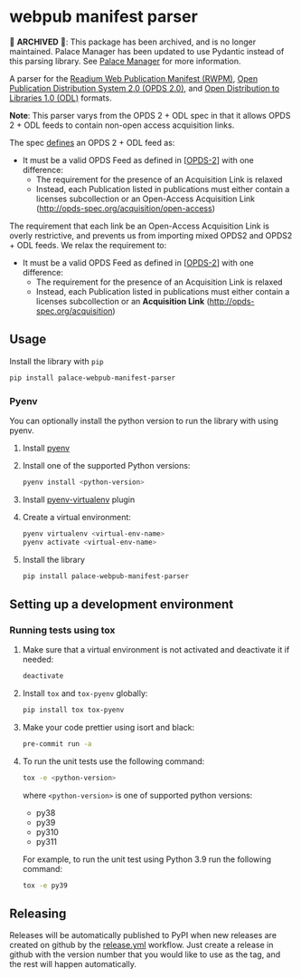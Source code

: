 # webpub manifest parser

🚨 **ARCHIVED** 🚨: This package has been archived, and is no longer maintained. Palace Manager has been updated to
use Pydantic instead of this parsing library. See [Palace Manager](https://github.com/ThePalaceProject/circulation)
for more information.

A parser for the
[Readium Web Publication Manifest (RWPM)](https://github.com/readium/webpub-manifest),
[Open Publication Distribution System 2.0 (OPDS 2.0)](https://drafts.opds.io/opds-2.0), and
[Open Distribution to Libraries 1.0 (ODL)](https://drafts.opds.io/odl-1.0.html) formats.

**Note**: This parser varys from the OPDS 2 + ODL spec in that it allows OPDS 2 + ODL feeds to contain
non-open access acquisition links.

The spec [defines](https://drafts.opds.io/odl-1.0.html#21-opds-20) an OPDS 2 + ODL feed as:

- It must be a valid OPDS Feed as defined in [[OPDS-2](https://drafts.opds.io/odl-1.0.html#normative-references)] with
  one difference:
    - The requirement for the presence of an Acquisition Link is relaxed
    - Instead, each Publication listed in publications must either contain a licenses subcollection or an Open-Access
      Acquisition Link (http://opds-spec.org/acquisition/open-access)

The requirement that each link be an Open-Access Acquisition Link is overly restrictive, and prevents us from importing
mixed OPDS2 and OPDS2 + ODL feeds. We relax the requirement to:

- It must be a valid OPDS Feed as defined in [[OPDS-2](https://drafts.opds.io/odl-1.0.html#normative-references)] with
  one difference:
    - The requirement for the presence of an Acquisition Link is relaxed
    - Instead, each Publication listed in publications must either contain a licenses subcollection or an
      **Acquisition Link** (http://opds-spec.org/acquisition)

## Usage

Install the library with `pip`

```bash
pip install palace-webpub-manifest-parser
```

### Pyenv

You can optionally install the python version to run the library with using pyenv.

1. Install [pyenv](https://github.com/pyenv/pyenv#installation)

2. Install one of the supported Python versions:
    ```bash
    pyenv install <python-version>
    ```

3. Install [pyenv-virtualenv](https://github.com/pyenv/pyenv-virtualenv#installation) plugin

4. Create a virtual environment:
    ```bash
    pyenv virtualenv <virtual-env-name>
    pyenv activate <virtual-env-name>
    ```

5. Install the library
    ```bash
    pip install palace-webpub-manifest-parser
    ```

## Setting up a development environment

### Running tests using tox

1. Make sure that a virtual environment is not activated and deactivate it if needed:
    ```bash
    deactivate
    ```

2. Install `tox` and `tox-pyenv` globally:
    ```bash
    pip install tox tox-pyenv
    ```

3. Make your code prettier using isort and black:
    ```bash
    pre-commit run -a
    ```

4. To run the unit tests use the following command:
    ```bash
    tox -e <python-version>
    ```
    where `<python-version>` is one of supported python versions:
   - py38
   - py39
   - py310
   - py311

    For example, to run the unit test using Python 3.9 run the following command:
    ```bash
    tox -e py39
    ```

## Releasing

Releases will be automatically published to PyPI when new releases are created on github by the
[release.yml](.github/workflows/release.yml) workflow. Just create a release in github with the version
number that you would like to use as the tag, and the rest will happen automatically.
